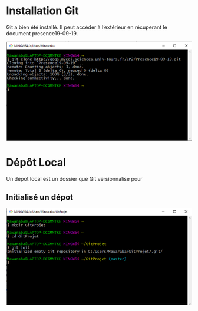 # Installation Git
Git a bien été installé. 
Il peut accéder à l’extérieur en récuperant le document presence19-09-19.

![](Installation_Git.png)


# Dépôt Local
Un dépot local est un dossier que Git versionnalise pour 
## Initialisé un dépot
![](dépot_local.png)

